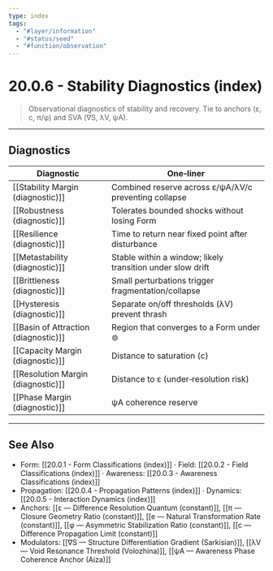 ```yaml
---
type: index
tags:
  - "#layer/information"
  - "#status/seed"
  - "#function/observation"
---
```


# 20.0.6 - Stability Diagnostics (index)

> Observational diagnostics of stability and recovery. Tie to anchors (ε, c, π/φ) and SVA (∇S, λV, ψA).

---

## Diagnostics

| Diagnostic | One‑liner |
|---|---|
| [[Stability Margin (diagnostic)]] | Combined reserve across ε/ψA/λV/c preventing collapse |
| [[Robustness (diagnostic)]] | Tolerates bounded shocks without losing Form |
| [[Resilience (diagnostic)]] | Time to return near fixed point after disturbance |
| [[Metastability (diagnostic)]] | Stable within a window; likely transition under slow drift |
| [[Brittleness (diagnostic)]] | Small perturbations trigger fragmentation/collapse |
| [[Hysteresis (diagnostic)]] | Separate on/off thresholds (λV) prevent thrash |
| [[Basin of Attraction (diagnostic)]] | Region that converges to a Form under ⊚ |
| [[Capacity Margin (diagnostic)]] | Distance to saturation (c) |
| [[Resolution Margin (diagnostic)]] | Distance to ε (under‑resolution risk) |
| [[Phase Margin (diagnostic)]] | ψA coherence reserve |

---

## See Also

- Form: [[20.0.1 - Form Classifications (index)]] · Field: [[20.0.2 - Field Classifications (index)]] · Awareness: [[20.0.3 - Awareness Classifications (index)]]
- Propagation: [[20.0.4 - Propagation Patterns (index)]] · Dynamics: [[20.0.5 - Interaction Dynamics (index)]]
- Anchors: [[ε — Difference Resolution Quantum (constant)]], [[π — Closure Geometry Ratio (constant)]], [[e — Natural Transformation Rate (constant)]], [[φ — Asymmetric Stabilization Ratio (constant)]], [[c — Difference Propagation Limit (constant)]]
- Modulators: [[∇S — Structure Differentiation Gradient (Sarkisian)]], [[λV — Void Resonance Threshold (Volozhina)]], [[ψA — Awareness Phase Coherence Anchor (Aiza)]]

